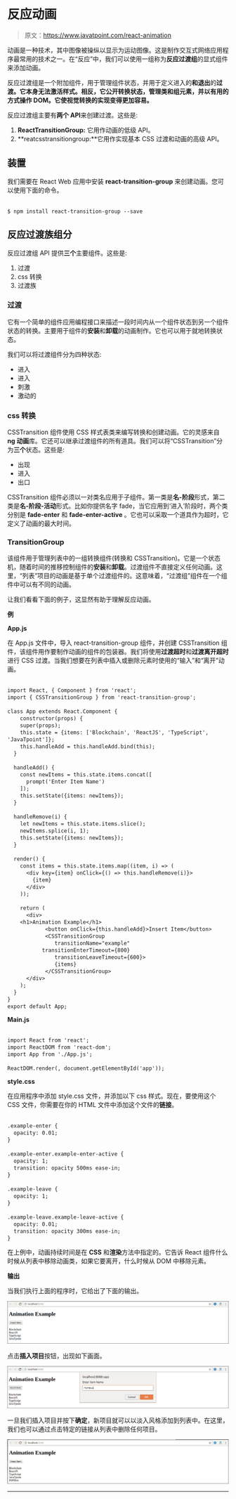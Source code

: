 # 反应动画

> 原文：<https://www.javatpoint.com/react-animation>

动画是一种技术，其中图像被操纵以显示为运动图像。这是制作交互式网络应用程序最常用的技术之一。在“反应”中，我们可以使用一组称为**反应过渡组**的显式组件来添加动画。

反应过渡组是一个附加组件，用于管理组件状态，并用于定义进入的**和退出**的**过渡。它本身无法激活样式。相反，它公开转换状态，管理类和组元素，并以有用的方式操作 DOM。它使视觉转换的实现变得更加容易。**

反应过渡组主要有**两个 API**来创建过渡。这些是:

1.  **ReactTransitionGroup:** 它用作动画的低级 API。
2.  **reatcsstransitiongroup:**它用作实现基本 CSS 过渡和动画的高级 API。

## 装置

我们需要在 React Web 应用中安装 **react-transition-group** 来创建动画。您可以使用下面的命令。

```

$ npm install react-transition-group --save

```

## 反应过渡族组分

反应过渡组 API 提供**三个**主要组件。这些是:

1.  过渡
2.  css 转换
3.  过渡族

### 过渡

它有一个简单的组件应用编程接口来描述一段时间内从一个组件状态到另一个组件状态的转换。主要用于组件的**安装**和**卸载**的动画制作。它也可以用于就地转换状态。

我们可以将过渡组件分为四种状态:

*   进入
*   进入
*   刺激
*   激动的

### css 转换

CSSTransition 组件使用 CSS 样式表类来编写转换和创建动画。它的灵感来自 **ng 动画**库。它还可以继承过渡组件的所有道具。我们可以将“CSSTransition”分为**三个**状态。这些是:

*   出现
*   进入
*   出口

CSSTransition 组件必须以一对类名应用于子组件。第一类是**名-阶段**形式，第二类是**名-阶段-活动**形式。比如你提供名字 fade，当它应用到‘进入’阶段时，两个类分别是 **fade-enter** 和 **fade-enter-active** 。它也可以采取一个道具作为超时，它定义了动画的最大时间。

### TransitionGroup

该组件用于管理列表中的一组转换组件(转换和 CSSTransition)。它是一个状态机，随着时间的推移控制组件的**安装**和**卸载**。过渡组件不直接定义任何动画。这里，“列表”项目的动画是基于单个过渡组件的。这意味着，“过渡组”组件在一个组件中可以有不同的动画。

让我们看看下面的例子，这显然有助于理解反应动画。

**例**

**App.js**

在 App.js 文件中，导入 react-transition-group 组件，并创建 CSSTransition 组件，该组件用作要制作动画的组件的包装器。我们将使用**过渡超时**和**过渡离开超时**进行 CSS 过渡。当我们想要在列表中插入或删除元素时使用的“输入”和“离开”动画。

```

import React, { Component } from 'react';
import { CSSTransitionGroup } from 'react-transition-group';

class App extends React.Component {
    constructor(props) {
    super(props);
    this.state = {items: ['Blockchain', 'ReactJS', 'TypeScript', 'JavaTpoint']};
    this.handleAdd = this.handleAdd.bind(this);
  }

  handleAdd() {
    const newItems = this.state.items.concat([
      prompt('Enter Item Name')
    ]);
    this.setState({items: newItems});
  }

  handleRemove(i) {
    let newItems = this.state.items.slice();
    newItems.splice(i, 1);
    this.setState({items: newItems});
  }

  render() {
    const items = this.state.items.map((item, i) => (
      <div key={item} onClick={() => this.handleRemove(i)}>
        {item}
      </div>
    ));

    return (
      <div>
	<h1>Animation Example</h1>
            <button onClick={this.handleAdd}>Insert Item</button>
            <CSSTransitionGroup
               transitionName="example"
      	   transitionEnterTimeout={800}
               transitionLeaveTimeout={600}>
               {items}
            </CSSTransitionGroup>
      </div>
    );
  }
}
export default App;

```

**Main.js**

```

import React from 'react';
import ReactDOM from 'react-dom';
import App from './App.js';

ReactDOM.render(, document.getElementById('app'));

```

**style.css**

在应用程序中添加 style.css 文件，并添加以下 css 样式。现在，要使用这个 CSS 文件，你需要在你的 HTML 文件中添加这个文件的**链接**。

```

.example-enter {
  opacity: 0.01;
}

.example-enter.example-enter-active {
  opacity: 1;
  transition: opacity 500ms ease-in;
}

.example-leave {
  opacity: 1;
}

.example-leave.example-leave-active {
  opacity: 0.01;
  transition: opacity 300ms ease-in;
}

```

在上例中，动画持续时间是在 **CSS** 和**渲染**方法中指定的。它告诉 React 组件什么时候从列表中移除动画类，如果它要离开，什么时候从 DOM 中移除元素。

**输出**

当我们执行上面的程序时，它给出了下面的输出。

![React Animation](img/e7b6c858c7865071a915e0024ece8e72.png)

点击**插入项目**按钮，出现如下画面。

![React Animation](img/5d5707ebc1d79b323e39ee8dde954e9c.png)

一旦我们插入项目并按下**确定**，新项目就可以以淡入风格添加到列表中。在这里，我们也可以通过点击特定的链接从列表中删除任何项目。

![React Animation](img/749822a0c9cd345e255cd5795e8d4bde.png)

* * *